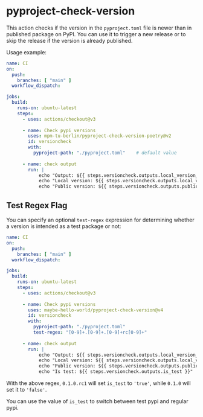 # pyproject-check-version
This action checks if the version in the `pyproject.toml` file is newer than in published package on PyPI.
You can use it to trigger a new release or to skip the release if the version is already published.

Usage example:
```yaml
name: CI
on:
  push:
    branches: [ "main" ]
  workflow_dispatch:

jobs:
  build:
    runs-on: ubuntu-latest
    steps:
      - uses: actions/checkout@v3
      
      - name: Check pypi versions
        uses: mpm-tu-berlin/pyproject-check-version-poetry@v2
        id: versioncheck
        with:
          pyproject-path: "./pyproject.toml"    # default value
      
      - name: check output
        run: |
            echo "Output: ${{ steps.versioncheck.outputs.local_version_is_higher }}"  # 'true' or 'false
            echo "Local version: ${{ steps.versioncheck.outputs.local_version }}"     # e.g., 0.1.1
            echo "Public version: ${{ steps.versioncheck.outputs.public_version }}"   # e.g., 0.1.0
```

## Test Regex Flag

You can specify an optional `test-regex` expression for determining whether a version is intended as a test package or not:

```yaml
name: CI
on:
  push:
    branches: [ "main" ]
  workflow_dispatch:

jobs:
  build:
    runs-on: ubuntu-latest
    steps:
      - uses: actions/checkout@v3
      
      - name: Check pypi versions
        uses: maybe-hello-world/pyproject-check-version@v4
        id: versioncheck
        with:
          pyproject-path: "./pyproject.toml"
          test-regex: "[0-9]+.[0-9]+.[0-9]+rc[0-9]+"
      
      - name: check output
        run: |
            echo "Output: ${{ steps.versioncheck.outputs.local_version_is_higher }}"  # 'true' or 'false
            echo "Local version: ${{ steps.versioncheck.outputs.local_version }}"     # e.g., 0.1.1
            echo "Public version: ${{ steps.versioncheck.outputs.public_version }}"   # e.g., 0.1.0
            echo "Is test: ${{ steps.versioncheck.outputs.is_test }}"   # e.g., 'true' or 'false'
```

With the above regex, `0.1.0.rc1` will set `is_test` to `'true'`, while `0.1.0` will set it to `'false'`.

You can use the value of `is_test` to switch between test pypi and regular pypi.
